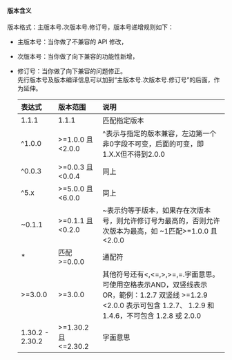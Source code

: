 
#### 版本含义

版本格式：主版本号.次版本号.修订号，版本号递增规则如下：

* 主版本号：当你做了不兼容的 API 修改，
* 次版本号：当你做了向下兼容的功能性新增，
* 修订号：当你做了向下兼容的问题修正。    
先行版本号及版本编译信息可以加到“主版本号.次版本号.修订号”的后面，作为延伸。

  |表达式|版本范围|说明|
  |:-|:--|:-----|
  |1.1.1|1.1.1|匹配指定版本|
  |^1.0.0	|>=1.0.0 且 <2.0.0	|^表示与指定的版本兼容，左边第一个非0字段不可变，后面的可变，即1.X.X但不得到2.0.0|
  |^0.0.3	|>=0.0.3 且 <0.0.4 |同上|
  |^5.x	|>=5.0.0 且 <6.0.0	|同上|
  |~0.1.1	|>=0.1.1 且 <0.2.0	|~表示约等于版本，如果存在次版本号，则允许修订号为最高的，否则允许次版本为最高，如 ~1匹配>=1.0.0 且 <2.0.0|
  |*	|匹配 >=0.0.0	|通配符|
  |>=3.0.0	|>=3.0.0	|其他符号还有<,<=,>,>=,=.字面意思。可使用空格表示AND，双竖线表示OR，範例：1.2.7 双竖线 >=1.2.9 <2.0.0 表示可包含 1.2.7、    1.2.9 和 1.4.6，不可包含 1.2.8 或 2.0.0|
  |1.30.2 - 2.30.2	|>=1.30.2 且 <=2.30.2|	字面意思|



